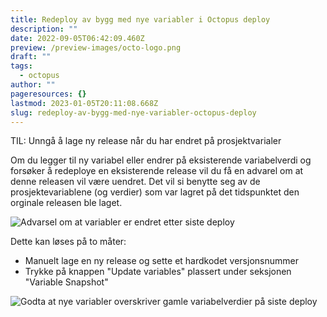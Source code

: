 ```yaml
---
title: Redeploy av bygg med nye variabler i Octopus deploy
description: ""
date: 2022-09-05T06:42:09.460Z
preview: /preview-images/octo-logo.png
draft: ""
tags:
  - octopus
author: ""
pageresources: {}
lastmod: 2023-01-05T20:11:08.668Z
slug: redeploy-av-bygg-med-nye-variabler-octopus-deploy
---
```


TIL: Unngå å lage ny release når du har endret på prosjektvarialer

<!--more-->
Om du legger til ny variabel eller endrer på eksisterende variabelverdi og forsøker å redeploye en eksisterende release vil du få en advarel om at denne releasen vil være uendret. Det vil si benytte seg av de prosjektevariablene (og verdier) som var lagret på det tidspunktet den orginale releasen ble laget. 



![Advarsel om at variabler er endret etter siste deploy](/img/update-variabel1.png)

Dette kan løses på to måter:
- Manuelt lage en ny release og sette et hardkodet versjonsnummer
- Trykke på knappen "Update variables" plassert under seksjonen "Variable Snapshot"

![Godta at nye variabler overskriver gamle variabelverdier på siste deploy](/img/update-variabel2.png)